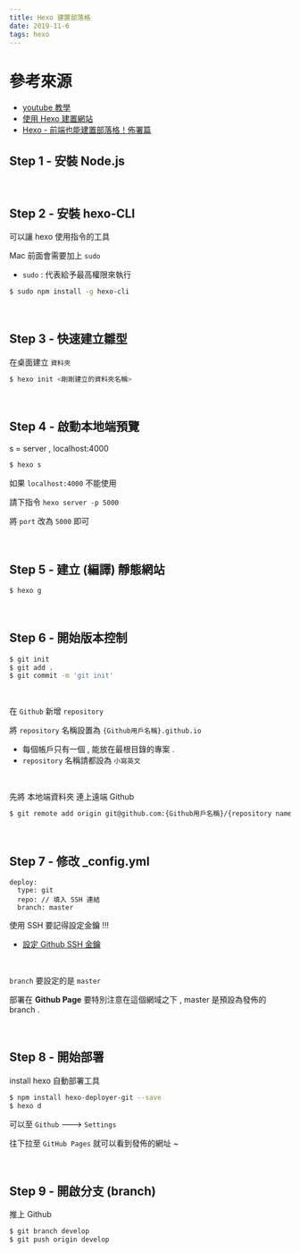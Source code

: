```yaml
---
title: Hexo 建置部落格
date: 2019-11-6
tags: hexo
---
```


# 參考來源

- [youtube 教學](https://www.youtube.com/watch?v=jOJI9ekTzK8&t=1532s)
- [使用 Hexo 建置網站](https://paper.dropbox.com/doc/Hexo--7zSMDUvNPffmjdilVv3AA)
- [Hexo - 前端也能建置部落格！佈署篇](https://ithelp.ithome.com.tw/articles/10208581)

## Step 1 - 安裝 Node.js

<br>

## Step 2 - 安裝 hexo-CLI

可以讓 hexo 使用指令的工具

Mac 前面會需要加上 `sudo`

- `sudo` : 代表給予最高權限來執行

```bash
$ sudo npm install -g hexo-cli
```

<br>

## Step 3 - 快速建立雛型

在桌面建立 `資料夾`

```bash
$ hexo init <剛剛建立的資料夾名稱>
```

<br>

## Step 4 - 啟動本地端預覽

s = server , localhost:4000

```bash
$ hexo s
```

如果 `localhost:4000` 不能使用

請下指令 `hexo server -p 5000`

將 `port` 改為 `5000` 即可

<br>

## Step 5 - 建立 (編譯) 靜態網站

```bash
$ hexo g
```

<br>

## Step 6 - 開始版本控制

```bash
$ git init
$ git add .
$ git commit -m 'git init'
```

<br>

在 `Github` 新增 `repository`

將 `repository` 名稱設置為 `{Github用戶名稱}.github.io`

- 每個帳戶只有一個 , 能放在最根目錄的專案 .
- `repository` 名稱請都設為 `小寫英文`

<br>

先將 本地端資料夾 連上遠端 Github

```bash
$ git remote add origin git@github.com:{Github用戶名稱}/{repository name}.git
```

<br>

## Step 7 - 修改 _config.yml

```
deploy:
  type: git
  repo: // 填入 SSH 連結
  branch: master
```

使用 SSH 要記得設定金鑰 !!! 

- [設定 Github SSH 金鑰](https://ithelp.ithome.com.tw/articles/10205988)

<br>

`branch` 要設定的是 `master`

部署在 **Github Page** 要特別注意在這個網域之下 , master 是預設為發佈的 branch .

<br>

## Step 8 - 開始部署

install hexo 自動部署工具

```bash
$ npm install hexo-deployer-git --save
$ hexo d
```

可以至 `Github` ---> `Settings`

往下拉至 `GitHub Pages` 就可以看到發佈的網址 ~


<br>

## Step 9 - 開啟分支 (branch)

推上 Github

```bash
$ git branch develop
$ git push origin develop
```




